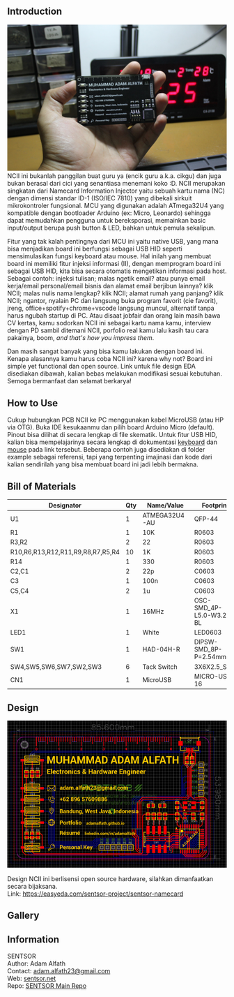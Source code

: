 ## Introduction
<img src="https://github.com/adamalfath/sentsor-ncii/blob/master/media/ncii-img0.jpg" width="600">  
NCII ini bukanlah panggilan buat guru ya (encik guru a.k.a. cikgu) dan juga bukan berasal dari cici yang senantiasa menemani koko :D. NCII merupakan singkatan dari Namecard Information Injector yaitu sebuah kartu nama (NC) dengan dimensi standar ID-1 (ISO/IEC 7810) yang dibekali sirkuit mikrokontroler fungsional. MCU yang digunakan adalah ATmega32U4 yang kompatible dengan bootloader Arduino (ex: Micro, Leonardo) sehingga dapat memudahkan pengguna untuk bereksporasi, memainkan basic input/output berupa push button & LED, bahkan untuk pemula sekalipun.  

Fitur yang tak kalah pentingnya dari MCU ini yaitu native USB, yang mana bisa menjadikan board ini berfungsi sebagai USB HID seperti mensimulasikan fungsi keyboard atau mouse. Hal inilah yang membuat board ini memiliki fitur injeksi informasi (II), dengan memprogram board ini sebagai USB HID, kita bisa secara otomatis mengetikan informasi pada host. Sebagai contoh: injeksi tulisan; malas ngetik email? atau punya email kerja/email personal/email bisnis dan alamat email berjibun lainnya? klik NCII; malas nulis nama lengkap? klik NCII; alamat rumah yang panjang? klik NCII; ngantor, nyalain PC dan langsung buka program favorit (cie favorit), jreng, office+spotify+chrome+vscode langsung muncul, alternatif tanpa harus ngubah startup di PC. Atau disaat jobfair dan orang lain masih bawa CV kertas, kamu sodorkan NCII ini sebagai kartu nama kamu, interview dengan PD sambil ditemani NCII, porfolio real kamu lalu kasih tau cara pakainya, boom, *and that's how you impress them*.  

Dan masih sangat banyak yang bisa kamu lakukan dengan board ini. Kenapa alasannya kamu harus coba NCII ini? karena why not? Board ini simple yet functional dan open source. Link untuk file design EDA disediakan dibawah, kalian bebas melakukan modifikasi sesuai kebutuhan. Semoga bermanfaat dan selamat berkarya!

## How to Use
Cukup hubungkan PCB NCII ke PC menggunakan kabel MicroUSB (atau HP via OTG). Buka IDE kesukaanmu dan pilih board Arduino Micro (default). Pinout bisa dilihat di secara lengkap di file skematik. Untuk fitur USB HID, kalian bisa mempelajarinya secara lengkap di dokumentasi [keyboard](https://www.arduino.cc/reference/en/language/functions/usb/keyboard/) dan [mouse](https://www.arduino.cc/reference/en/language/functions/usb/mouse/) pada link tersebut. Beberapa contoh juga disediakan di folder example sebagai referensi, tapi yang terpenting imajinasi dan kode dari kalian sendirilah yang bisa membuat board ini jadi lebih bermakna.

## Bill of Materials
|Designator|Qty|Name/Value	|Footprint|
|-|-|-|-|
|U1|1|ATMEGA32U4-AU|QFP-44|
|R1|1|10K|R0603|
|R3,R2|2|22	|R0603|
|R10,R6,R13,R12,R11,R9,R8,R7,R5,R4|10|1K|R0603|
|R14|1|330|R0603|
|C2,C1|2|22p|C0603
|C3|1|100n|C0603|
|C5,C4|2|1u|C0603|
|X1|1|16MHz|OSC-SMD_4P-L5.0-W3.2-BL|
|LED1|1|White|LED0603|
|SW1|1|HAD-04H-R|DIPSW-SMD_8P-P=2.54mm|
|SW4,SW5,SW6,SW7,SW2,SW3|6|Tack Switch|3X6X2.5_SMD|
|CN1|1|MicroUSB|MICRO-USB-16|

## Design 
<img src="https://github.com/adamalfath/sentsor-ncii/blob/master/media/ncii-pcb-ss.png" width="600">  

Design NCII ini berlisensi open source hardware, silahkan dimanfaatkan secara bijaksana.  
Link: https://easyeda.com/sentsor-project/sentsor-namecard

## Gallery

## Information
SENTSOR  
Author: Adam Alfath  
Contact: adam.alfath23@gmail.com  
Web: [sentsor.net](http://www.sentsor.net)  
Repo: [SENTSOR Main Repo](http://github.com/adamalfath/sentsor)
